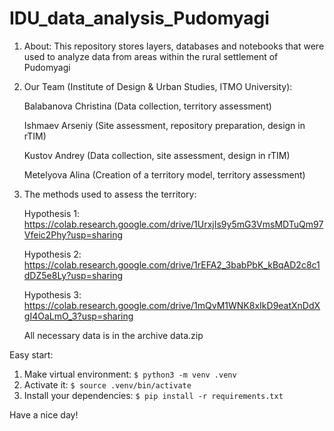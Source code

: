 # IDU_data_analysis_Pudomyagi

1. About:
   This repository stores layers, databases and notebooks that were used to analyze data from areas within the rural settlement of Pudomyagi

2. Our Team (Institute of Design & Urban Studies, ITMO University):

   Balabanova Christina (Data collection, territory assessment)

   Ishmaev Arseniy (Site assessment, repository preparation, design in rTIM)

   Kustov Andrey (Data collection, site assessment, design in rTIM)

   Metelyova Alina (Creation of a territory model, territory assessment)

4. The methods used to assess the territory:

   Hypothesis 1: https://colab.research.google.com/drive/1UrxjIs9y5mG3VmsMDTuQm97Vfeic2Phy?usp=sharing

   Hypothesis 2: https://colab.research.google.com/drive/1rEFA2_3babPbK_kBqAD2c8c1dDZ5e8Ly?usp=sharing
 
   Hypothesis 3: https://colab.research.google.com/drive/1mQvM1WNK8xIkD9eatXnDdXgI4OaLmO_3?usp=sharing

   All necessary data is in the archive data.zip

Easy start:
1. Make virtual environment: `$ python3 -m venv .venv`
2. Activate it: `$ source .venv/bin/activate`
3. Install your dependencies: `$ pip install -r requirements.txt`

Have a nice day!
